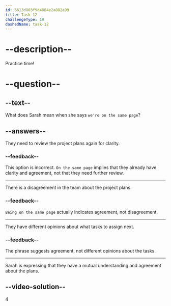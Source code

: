 ```yaml
---
id: 6613d803f9d4884e2a882a99
title: Task 12
challengeType: 19
dashedName: task-12
---
```


<!--
AUDIO REFERENCE:
Sarah: Sure thing. I'm glad we're on the same page. Let's finalize these plans and start assigning tasks.
-->

# --description--

Practice time!

# --question--

## --text--

What does Sarah mean when she says `we're on the same page`?

## --answers--

They need to review the project plans again for clarity.

### --feedback--

This option is incorrect. `On the same page` implies that they already have clarity and agreement, not that they need further review.

---

There is a disagreement in the team about the project plans.

### --feedback--

`Being on the same page` actually indicates agreement, not disagreement.

---

They have different opinions about what tasks to assign next.

### --feedback--

The phrase suggests agreement, not different opinions about the tasks.

---

Sarah is expressing that they have a mutual understanding and agreement about the plans.

## --video-solution--

4
